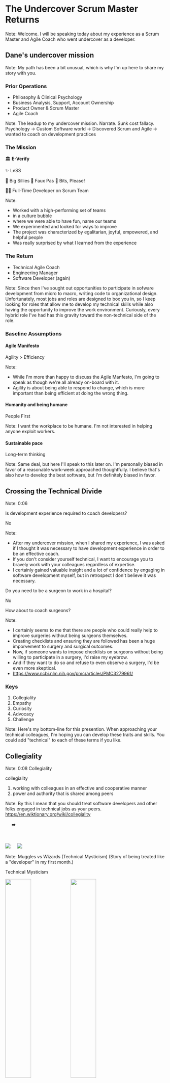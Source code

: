 # The Undercover Scrum Master Returns

Note:
Welcome. I will be speaking today about my experience as a Scrum Master and Agile Coach who went undercover as a developer.


## Dane's undercover mission

Note:
My path has been a bit unusual, which is why I'm up here to share my story with you.


### Prior Operations

<ul>
<li class="fragment">Philosophy & Clinical Psychology</li>
<li class="fragment">Business Analysis, Support, Account Ownership</li>
<li class="fragment">Product Owner & Scrum Master</li>
<li class="fragment">Agile Coach</li>
</ul>

Note:
The leadup to my undercover mission. Narrate.
Sunk cost fallacy.
Psychology -> Custom Software world -> Discovered Scrum and Agile -> wanted to coach on development practices


### The Mission

<p class="fragment">🏛️ <strong>E-Verify</strong></p>

<p class="fragment">✨ LeSS</p>

<p class="fragment">
🐳 Big Sillies 🦊 Faux Pas 👾 Bits, Please!
</p>

<p class="fragment">👨‍💻 Full-Time Developer on Scrum Team</p>

Note:
- Worked with a high-performing set of teams
- in a culture bubble
- where we were able to have fun, name our teams
- We experimented and looked for ways to improve
- The project was characterized by egalitarian, joyful, empowered, and helpful people
- Was really surprised by what I learned from the experience


### The Return

<ul>
<li class="fragment">Technical Agile Coach</li>
<li class="fragment">Engineering Manager</li>
<li class="fragment">Software Developer <span class="fragment">(again)</span></li>
</ul>

Note:
Since then I've sought out opportunities to participate in sofware development from micro to macro, writing code to organizational design.
Unfortunately, most jobs and roles are designed to box you in, so I keep looking for roles that allow me to develop my technical skills while also having the opportunity to improve the work environment.
Curiously, every hybrid role I've had has this gravity toward the non-technical side of the role.


### Baseline Assumptions


#### Agile Manifesto

<p class="fragment">Agility > Efficiency</p>

Note:
- While I'm more than happy to discuss the Agile Manfesto, I'm going to speak as though we're all already on-board with it.
- Agility is about being able to respond to change, which is more important than being efficient at doing the wrong thing.


#### Humanity and being humane

<p class="fragment">People First</p>

Note:
I want the workplace to be humane. I'm not interested in helping anyone exploit workers.


#### Sustainable pace

<p class="fragment">Long-term thinking</p>

Note:
Same deal, but here I'll speak to this later on. I'm personally biased in favor of a reasonable work-week approached thoughtfully. I believe that's also how to develop the best software, but I'm definitely biased in favor.



## Crossing the Technical Divide

Note:
0:06


Is development experience required to coach developers?

<p class="fragment">No</p>

Note:
- After my undercover mission, when I shared my experience, I was asked if I thought it was necessary to have development experience in order to be an effective coach.
- If you don't consider yourself technical, I want to encourage you to bravely work with your colleagues regardless of expertise.
- I certainly gained valuable insight and a lot of confidence by engaging in software development myself, but in retrospect I don't believe it was necessary.


Do you need to be a surgeon to work in a hospital?

<p class="fragment">No</p>


How about to coach surgeons?

Note:
- I certainly seems to me that there are people who could really help to improve surgeries without being surgeons themselves.
- Creating checklists and ensuring they are followed has been a huge imporvement to surgery and surgical outcomes.
- Now, if someone wants to impose checklists on surgeons without being willing to participate in a surgery, I'd raise my eyebrow.
- And if they want to do so and refuse to even observe a surgery, I'd be even more skeptical.
- https://www.ncbi.nlm.nih.gov/pmc/articles/PMC3279961/


### Keys

<ol>
<li class="fragment">Collegiality</li>
<li class="fragment">Empathy</li>
<li class="fragment">Curiosity</li>
<li class="fragment">Advocacy</li>
<li class="fragment">Challenge</li>
</ol>

Note:
Here's my bottom-line for this presention.
When approaching your technical colleagues, I'm hoping you can develop these traits and skills.
You could add "technical" to each of these terms if you like.



## Collegiality

Note: 0:08 Collegiality


collegiality

1. working with colleagues in an effective and cooperative manner
2. power and authority that is shared among peers

Note:
By this I mean that you should treat software developers and other folks engaged in technical jobs as your peers.
https://en.wiktionary.org/wiki/collegiality


<img src="assets/muggle.jpg" class="fragment" />
<span style="vertical-align: 5em" class="fragment">➡️</span>
<img src="assets/wizard.jpg" class="fragment" />

Note:
Muggles vs Wizards (Technical Mysticism)
(Story of being treated like a "developer" in my first month.)


<p class="fragment strike">
Technical Mysticism
</p>


<img src="assets/blueprint.jpg" width="40%" class="fragment" />
<img src="assets/crane.jpg" width="40%" />


People who code are like
<p class="fragment strike">Crane Operators</p>
<p class="fragment">Architects</p>

Note:
Conversely, many times I've been treated as "just a worker," especially when discussing how many developers are needed and whether we can outsource and find cheaper labor.


> There are 2 hard problems in computer science: cache invalidation, naming things, and off-by-1 errors.

—Leon Bambrick

Note:
- https://twitter.com/secretGeek/status/7269997868
- https://martinfowler.com/bliki/TwoHardThings.html


### Naming is hard. Words matter.

Note:
- Naming things in code is hard. We actually have discussions about this.
- Presentation by Mike Judge.
- Arlo Belshee's "Naming as a Process" https://www.digdeeproots.com/articles/naming-process/
- The names used for our roles matter too.
- Do we hold meetings for "developers-only"?
- I give in to a lot of easy terms, but I try to be careful how I speak.


Equality & Mutual Respect

Note:
Proposal: treat your technical colleagues as equals and with respect.
This is really what I'm getting after here.


Dig deeper:

<ul>
<li class="fragment">Diversity, Equity, and Inclusion</li>
<li class="fragment">Psychological Safety <span class="fragment">(5 Ideals of DevOps)</span></li>
<li class="fragment">Clean Language</li>
<li class="fragment">Nonviolent Communication</li>
</ul>



## Empathy

Note: 0:20 Empathy


empathy

1. Identification with or understanding of the thoughts, feelings, or emotional state of another person.
2. Capacity to understand another person's point of view or the result of such understanding.

Note:
https://en.wiktionary.org/wiki/empathy


Understanding the programmers

Note:
Story: as a scrum master I assumed the best of the members of my team, but I had a hard time understanding some of their preferences and behaviors. Why weren't they more excited about digging into our process and improving how we worked together? They seemed to want to just get on with the work.


Cognitive load and all the tech required

Note:
As soon as I showed up to code, I was hit with this tremendous cognitive load. I just wasn't expecting it.


<!-- .slide: data-background-image="assets/cog/cg-f-18.jpg" data-background-size="contain" data-background-color="white" data-transition="none" data-background-transition="none" -->
Note: In order just to get the code onto my machine, I had to learn to navigate...


<!-- .slide: data-background-image="assets/cog/cg-f-17.jpg" data-background-size="contain" data-background-color="white" data-transition="none" data-background-transition="none" -->
Note: Before trying to change the code I had to get it running on my laptop, but to do that I needed to set up and use...


<!-- .slide: data-background-image="assets/cog/cg-f-16.jpg" data-background-size="contain" data-background-color="white" data-transition="none" data-background-transition="none" -->
Note: I also have to run databases


<!-- .slide: data-background-image="assets/cog/cg-f-15.jpg" data-background-size="contain" data-background-color="white" data-transition="none" data-background-transition="none" -->
Note: That's all just to run the existing code. To actually do any work I need to understand the languages and frameworks used, including...


<!-- .slide: data-background-image="assets/cog/cg-f-14.jpg" data-background-size="contain" data-background-color="white" data-transition="none" data-background-transition="none" -->
Note: As a responsible developer, I also need to understand the tests and linters, which are written in...


<!-- .slide: data-background-image="assets/cog/cg-f-13.jpg" data-background-size="contain" data-background-color="white" data-transition="none" data-background-transition="none" -->
Note: The code doesn't just run on my laptop, though, so I need use tools to interact with the various systems that build and run the code, including...


<!-- .slide: data-background-image="assets/cog/cg-f-12b.jpg" data-background-size="contain" data-background-color="white" data-transition="none" data-background-transition="none" -->
Note: We've also got the logging and monitoring systems...


<!-- .slide: data-background-image="assets/cog/cg-f-12a.jpg" data-background-size="contain" data-background-color="white" data-transition="none" data-background-transition="none" -->
Note: There are other assorted technologies that come up on occasion, including...


<!-- .slide: data-background-image="assets/cog/cg-f-12.jpg" data-background-size="contain" data-background-color="white" data-transition="none" data-background-transition="none" -->
Note: (breathe) and...


<!-- .slide: data-background-image="assets/cog/cg-f-11.jpg" data-background-size="contain" data-background-color="white" data-transition="none" data-background-transition="none" -->
Note: Not to mention our communication tools.


<!-- .slide: data-background-image="assets/cog/cg-f-10.jpg" data-background-size="contain" data-background-color="white" data-transition="none" data-background-transition="none" -->
Note: That's just the languages and tools.


<!-- .slide: data-background-image="assets/cog/cg-f-09.jpg" data-background-size="contain" data-background-color="white" data-transition="none" data-background-transition="none" -->
Note: Even more important, I need to understand


<!-- .slide: data-background-image="assets/cog/cg-f-08.jpg" data-background-size="contain" data-background-color="white" data-transition="none" data-background-transition="none" -->


<!-- .slide: data-background-image="assets/cog/cg-f-07.jpg" data-background-size="contain" data-background-color="white" data-transition="none" data-background-transition="none" -->


<!-- .slide: data-background-image="assets/cog/cg-f-06.jpg" data-background-size="contain" data-background-color="white" data-transition="none" data-background-transition="none" -->


<!-- .slide: data-background-image="assets/cog/cg-f-05.jpg" data-background-size="contain" data-background-color="white" data-transition="none" data-background-transition="none" -->


<!-- .slide: data-background-image="assets/cog/cg-f-04.jpg" data-background-size="contain" data-background-color="white" data-transition="none" data-background-transition="none" -->


<!-- .slide: data-background-image="assets/cog/cg-f-03.jpg" data-background-size="contain" data-background-color="white" data-transition="none" data-background-transition="none" -->
Note: And on top of all of that, I'm trying to pay attention to


<!-- .slide: data-background-image="assets/cog/cg-f-02.jpg" data-background-size="contain" data-background-color="white" data-transition="none" data-background-transition="none" -->


<!-- .slide: data-background-image="assets/cog/cg-f-01.jpg" data-background-size="contain" data-background-color="white" data-transition="none" data-background-transition="none" -->


<!-- .slide: data-background-image="assets/cog/cg-f-00.jpg" data-background-size="contain" data-background-color="white" data-transition="none" data-background-transition="none" -->
Note: I had a little bit of an idea that all of this was going on. But when I went to do it myself, my perspective switched.


<!-- .slide: data-background-image="assets/cog/cg-f-000-reverse.jpg" data-background-size="contain" data-background-color="white" data-transition="none" data-background-transition="none" -->
Note: Navigating the code and tools were at the forefront of my mind, and the stuff I cared so much about as a Scrum Master faded into the background.


### The joy of code

<div class="r-stack">
<div class="fragment fade-in-then-out">❌⚪⚪⚪⚪</div>
<div class="fragment fade-in-then-out">✅⚪⚪⚪⚪</div>
<div class="fragment fade-in-then-out">✅❌⚪⚪⚪</div>
<div class="fragment fade-in-then-out">✅✅⚪⚪⚪</div>
<div class="fragment fade-in-then-out">✅✅❌⚪⚪</div>
<div class="fragment fade-in-then-out">✅✅✅⚪⚪</div>
<div class="fragment fade-in-then-out">✅✅✅❌⚪</div>
<div class="fragment fade-in-then-out">✅✅✅✅⚪</div>
<div class="fragment fade-in-then-out">✅✅✅✅❌</div>
<div class="fragment fade-in-then-out">✅✅✅✅✅</div>
</div>

Note:
- On the other hand, there's a lot of pleasure to be found in writing code for many, including myself.
- If you enjoy solving puzzles you probably have a sense of the satisfaction that comes from getting code to work.


### Thinking vs. typing

<div style="display: grid; grid-template-columns: 1fr 1fr">
<div class="fragment" data-fragment-index="2"><img src="cache/diff-big.png" /></div>
<div class="fragment" data-fragment-index="3">~3 minutes</div>
<div class="fragment" data-fragment-index="0"><img src="cache/diff-some.png" /></div>
<div class="fragment" data-fragment-index="1">~3 hours</div>
<div class="fragment"><img src="cache/diff-one.png" /></div>
<div class="fragment">~3 days</div>
</div>

Note:
0:31 Thinking vs. typing
- At a typing speed of 200 characters per minute, and a maximum line length of 80 characters, those 62 new lines should have taken me a maximum of 24 minutes, but definitely less since some of the lines are very short.


<!-- .slide: data-background-image="assets/patience-puzzle-together_s.jpg" data-background-size="contain" data-background-color="white" data-transition="none" data-background-transition="none" -->

Note:
- This is the existing state of the puzzle.


<!-- .slide: data-background-image="assets/patience-puzzle-apart_s.jpg" data-background-size="contain" data-background-color="white" data-transition="none" data-background-transition="none" -->

Note:
- This is the state we'd like to achieve.
- These are _incredibly_ clear requirements.
- Please to not bend or damage the pieces at all.
- Also, we need these exact pieces. Don't go buy new ones.
- Please tell me how long it will take you to complete this task.
- Silent writing: what's your estimate?


Estimates are horrific for puzzle-solving


### Feedback loops

<div class="r-stack">
<div class="fragment fade-in-then-out">❌⚪⚪⚪⚪</div>
<div class="fragment fade-in-then-out">⏳</div>
<div class="fragment fade-in-then-out">❌⚪⚪⚪⚪</div>
<div class="fragment fade-in-then-out">⏳</div>
<div class="fragment fade-in-then-out">✅⚪⚪⚪⚪</div>
<div class="fragment fade-in-then-out">✅❌⚪⚪⚪</div>
<div class="fragment fade-in-then-out">⏳</div>
<div class="fragment fade-in-then-out">✅✅⚪⚪⚪</div>
<div class="fragment fade-in-then-out">⚫⚫⚫⚫⚫</div>
<div class="fragment fade-in-then-out">⏳</div>
<div class="fragment fade-in-then-out">❌✅❌❌✅</div>
<div class="fragment fade-in-then-out">⏳</div>
<div class="fragment fade-in-then-out">✅❌✅✅✅</div>
<div class="fragment fade-in-then-out">⏳</div>
<div class="fragment fade-in-then-out">✅✅✅❌✅</div>
</div>

Note:
Slow feedback loops let your mind wander and make focus difficult.


Dig deeper:

<ul>
<li class="fragment">Simplicity & Locality (5 Ideals of DevOps)</li>
<li class="fragment">Automate</li>
<li class="fragment">Speed up feedback loops</li>
<li class="fragment">Improve the relevance of feedback loops</li>
<li class="fragment">Developer Experience (DX)</li>
</ul>



## Curiosity

Note: 0:34 Curiosity


curiosity

1. the tendency to ask and learn about things by asking questions, investigating, or exploring.

Note:
https://en.wiktionary.org/wiki/curiosity


Don't be afraid

Note:
If you're involved in running a restaurant, you don't have to be a chef to be curious about the food, the techniques, the equipment, etc.


Look at the code and ask about it

Note:
If developers are hesitant to show you the code, that strikes me as something worth digging in to. Why?


<!-- .slide: data-background-image="assets/t-shape.jpg" data-background-size="contain" data-background-color="white" data-transition="none" data-background-transition="none" -->

Note:
Growth mindset and the cross-bar of the T


Layers

<div style="font-size: 80%">

- . . .
- Human-Machine Interaction
- System Behavior
- Application Code
- Framework & Dependencies
- Programming Language
- Machine Language
- Instruction Set Architecture
- Microarchitecture
- Logic Gates
- Transistors
- Physics

</div>

Note:
Layers of an onion: you don't have to be an expert to appreciate and learn about - another layer


Learn to draw the architecture

Note:
- Here's a first step I challenge you to do at your work.
- Learn about your architecture.
- Don't worry if somebody has a different idea about what "architecture" means.
- This is about getting a shared understanding.


<!-- .slide: data-background-image="assets/chart/sys-14.jpg" data-background-size="contain" data-background-color="white" data-transition="none" data-background-transition="none" -->

Note:
- x


<!-- .slide: data-background-image="assets/chart/sys-13.jpg" data-background-size="contain" data-background-color="white" data-transition="none" data-background-transition="none" -->

Note:
- x


<!-- .slide: data-background-image="assets/chart/sys-12.jpg" data-background-size="contain" data-background-color="white" data-transition="none" data-background-transition="none" -->

Note:
- x


<!-- .slide: data-background-image="assets/chart/sys-11.jpg" data-background-size="contain" data-background-color="white" data-transition="none" data-background-transition="none" -->

Note:
- x


<!-- .slide: data-background-image="assets/chart/sys-10.jpg" data-background-size="contain" data-background-color="white" data-transition="none" data-background-transition="none" -->

Note:
- x


<!-- .slide: data-background-image="assets/chart/sys-09.jpg" data-background-size="contain" data-background-color="white" data-transition="none" data-background-transition="none" -->

Note:
- x


<!-- .slide: data-background-image="assets/chart/sys-08.jpg" data-background-size="contain" data-background-color="white" data-transition="none" data-background-transition="none" -->

Note:
- x


<!-- .slide: data-background-image="assets/chart/sys-07.jpg" data-background-size="contain" data-background-color="white" data-transition="none" data-background-transition="none" -->

Note:
- x


<!-- .slide: data-background-image="assets/chart/sys-06.jpg" data-background-size="contain" data-background-color="white" data-transition="none" data-background-transition="none" -->

Note:
- x


<!-- .slide: data-background-image="assets/chart/sys-05.jpg" data-background-size="contain" data-background-color="white" data-transition="none" data-background-transition="none" -->

Note:
- x


<!-- .slide: data-background-image="assets/chart/sys-04.jpg" data-background-size="contain" data-background-color="white" data-transition="none" data-background-transition="none" -->

Note:
- x


<!-- .slide: data-background-image="assets/chart/sys-03.jpg" data-background-size="contain" data-background-color="white" data-transition="none" data-background-transition="none" -->

Note:
- x


<!-- .slide: data-background-image="assets/chart/sys-02.jpg" data-background-size="contain" data-background-color="white" data-transition="none" data-background-transition="none" -->

Note:
- x


<!-- .slide: data-background-image="assets/chart/sys-01.jpg" data-background-size="contain" data-background-color="white" data-transition="none" data-background-transition="none" -->

Note:
- x


<!-- .slide: data-background-image="assets/chart/sys-00.jpg" data-background-size="contain" data-background-color="white" data-transition="none" data-background-transition="none" -->

Note:
- x


Dig deeper:

<ul>
<li class="fragment">Observe (Gemba Walks)</li>
<li class="fragment">Figure out enough to write markdown on GitHub</li>
<li class="fragment">Keep learning</li>
<li class="fragment">Try to code a little?</li>
</ul>



## Advocacy

Note: 0:46 Advocacy


advocacy

1. The act of arguing in favour of, or supporting someone or something.
2. The practice of supporting someone to make their voice heard.

Note:
https://en.wiktionary.org/wiki/advocacy


### The Modernization Story

<!-- .slide: data-background-image="assets/agile/agile-04.png" data-background-size="contain" data-background-color="white" data-transition="none" data-background-transition="none" -->


<!-- .slide: data-background-image="assets/agile/agile-04.png" data-background-size="contain" data-background-color="white" data-transition="none" data-background-transition="none" -->


<!-- .slide: data-background-image="assets/agile/agile-03.png" data-background-size="contain" data-background-color="white" data-transition="none" data-background-transition="none" -->


<!-- .slide: data-background-image="assets/agile/agile-02.png" data-background-size="contain" data-background-color="white" data-transition="none" data-background-transition="none" -->


<!-- .slide: data-background-image="assets/agile/agile-01.png" data-background-size="contain" data-background-color="white" data-transition="none" data-background-transition="none" -->


<!-- .slide: data-background-image="assets/agile/agile-00.png" data-background-size="contain" data-background-color="white" data-transition="none" data-background-transition="none" -->


<!-- .slide: data-background-image="assets/mod/mod-14.png" data-background-size="contain" data-background-color="white" data-transition="none" data-background-transition="none" -->


<!-- .slide: data-background-image="assets/mod/mod-13.png" data-background-size="contain" data-background-color="white" data-transition="none" data-background-transition="none" -->


<!-- .slide: data-background-image="assets/mod/mod-12.png" data-background-size="contain" data-background-color="white" data-transition="none" data-background-transition="none" -->


<!-- .slide: data-background-image="assets/mod/mod-11.png" data-background-size="contain" data-background-color="white" data-transition="none" data-background-transition="none" -->


<!-- .slide: data-background-image="assets/mod/mod-10.png" data-background-size="contain" data-background-color="white" data-transition="none" data-background-transition="none" -->


<!-- .slide: data-background-image="assets/mod/mod-09.png" data-background-size="contain" data-background-color="white" data-transition="none" data-background-transition="none" -->


<!-- .slide: data-background-image="assets/mod/mod-08.png" data-background-size="contain" data-background-color="white" data-transition="none" data-background-transition="none" -->


<!-- .slide: data-background-image="assets/mod/mod-07.png" data-background-size="contain" data-background-color="white" data-transition="none" data-background-transition="none" -->


<!-- .slide: data-background-image="assets/mod/mod-06.png" data-background-size="contain" data-background-color="white" data-transition="none" data-background-transition="none" -->


<!-- .slide: data-background-image="assets/mod/mod-05.png" data-background-size="contain" data-background-color="white" data-transition="none" data-background-transition="none" -->


<!-- .slide: data-background-image="assets/mod/mod-04.png" data-background-size="contain" data-background-color="white" data-transition="none" data-background-transition="none" -->


<!-- .slide: data-background-image="assets/mod/mod-03.png" data-background-size="contain" data-background-color="white" data-transition="none" data-background-transition="none" -->


<!-- .slide: data-background-image="assets/mod/mod-02.png" data-background-size="contain" data-background-color="white" data-transition="none" data-background-transition="none" -->


<!-- .slide: data-background-image="assets/mod/mod-01.png" data-background-size="contain" data-background-color="white" data-transition="none" data-background-transition="none" -->


<!-- .slide: data-background-image="assets/mod/mod-00.png" data-background-size="contain" data-background-color="white" data-transition="none" data-background-transition="none" -->

Note:
Dirty secret: the modernization was rushed too. Congratulations! We've built another legacy system!


instead


> All models are wrong,<br />but some are useful

—George Box


<span class="fragment" style="font-size: 500%">🏡</span>

<ul>
<li class="fragment">Repair</li>
<li class="fragment">Maintain</li>
<li class="fragment">Remodel</li>
</ul>

Note:
- The "home" metaphor for a codebase.
- Take care of it.
- You might have to demolish and rebuild, but generally only if you've seriously neglected it.
- Software development is NOT like carpentry, plumbing, etc., though. Those have relatively predictable costs


Continuous Modernization<span class="fragment">™️</span>

Note:
"Continuous" things are still hot, right?


Do more, faster

Note:
- Story of not having time to "do it right" because the sprint was almost over.
- Product Owner: how soon can I get this?
- Scrum Master: is there anything blocking you?


### Metrics draw attention


<p class="fragment strike">Flow metrics:</p>

<p class="fragment">"More, faster" metrics:</p>

- Velocity
- Cycle Time
- Deadlines

Note:
These certainly aren't perfect, but they definitely draw attention to getting things done.


<!-- .slide: data-background-image="assets/metrics.jpg" data-background-color="white" -->


Morale metrics:

- Niko niko
- Employee Net Promoter Score (NPS)
- Engagement and enablement surveys

Note:
Also far from perfect, and they can be meaningless or abused, but they draw attention to the work environment.


<!-- .slide: data-background-image="assets/Lego_Niko_Niko.jpg" data-background-color="white" -->


Code quality metrics:

- Count of TODO comments in the code
- Code smells
- Test coverage

Note:
- These are each terrible metrics that invite gaming the system to make the metrics look good.
- Just like the other kinds of metrics, they're much better as a tool for the team to use rather than for management.
- BUT, the presence of one of these metrics brings attention to investing in code quality.
- It also gives the people working on the code an easy way to tie their code quality investments to a metric others ostensibly care about.


<!-- .slide: data-background-image="assets/technical-metrics.png" data-background-size="contain" data-background-color="white" -->


> Balance out metrics that focus on "more, faster!" with ones that focus on morale and on code quality.

— Dane Weber, this presentation


<!-- .slide: data-background-image="assets/f1-painting.jpg" data-background-size="contain" data-background-color="white" data-transition="none" data-background-transition="none" data-background-opacity="1" -->

Note:
- Art by Jeanne Weber, 2023
- A racing team Caring about the same thing: the whole season.
- Destroying a car to win a single race isn't sustainable.
- Keeping the car in a showroom in pristine condition doesn't win.


<!-- .slide: data-background-image="assets/f1-painting.jpg" data-background-size="contain" data-background-color="white" data-transition="none" data-background-transition="none" data-background-opacity="0.2" -->

<ul>
<li class="fragment">Driver</li>
<li class="fragment">Trainer</li>
<li class="fragment">Mechanic</li>
<li class="fragment">Data Analysts</li>
<li class="fragment">Strategists</li>
<li class="fragment">Track Team</li>
<li class="fragment">Designers</li>
<li class="fragment">Simulation Team</li>
<li class="fragment">Manufacturing Team</li>
<li class="fragment"><em>more!</em></li>
</ul>

Note:
* If you consider a professional racing team, you'll see that the driver and the pit crew are all working toward the same goal.
* They're all professionals, and they all care about the same thing.
* Not just this race, but all of the races in the season.


<!-- .slide: data-auto-animate -->

Software is weird.

Note:
- Story about (USCSF) great, well-written code from three years ago.
- Used the then-current versions of frameworks and libraries.
- App available in the Play Store.
- Unchanged, the app fell behind the requirements and was delisted.
- Upgrading took many weeks of a team to fully upgrade and relist.
- There wasn't anything wrong three years ago.
- What went wrong was that the world changed and the app was left standing still.


<!-- .slide: data-auto-animate -->

Software is weird.

<ol>
<li class="fragment">The code is great.</li>
<li class="fragment">Everything else changes.</li>
<li class="fragment">The code is unchanged.</li>
<li class="fragment">The code is now broken or useless.</li>
</ol>

Note:
- Code doesn't rot or wear out like physical objects.
- So how does this happen?


<!-- .slide: data-background-image="cache/Alice_queen2.jpg" data-background-size="contain" data-background-color="white" data-background-opacity="1" -->


<!-- .slide: data-background-image="cache/Alice_queen2.jpg" data-background-size="contain" data-background-color="white" data-background-opacity="0.2" -->

## Red queen problem

> Now, here, you see, it takes all the running you can do, to keep in the same place.

—Lewis Carroll, _Through the Looking-Glass_

Note:
en.wikipedia.org/wiki/Red_Queen_hypothesis
- There's a hypothesis in biology that species must continue to adapt, along the lines of the running Red Queen, in order to maintain their place.
- An herbivore species eating a given plant will be displaced when that plant species develops a toxin unless it develops a tolerance or the ability to eat another kind of plant.
- It isn't that the herbivores wore out or went backwards, it's that their environment changed.


<!-- .slide: data-background-image="cache/Alice_queen2.jpg" data-background-size="contain" data-background-color="white" data-background-opacity="0.2" -->

<ul>
<li class="fragment">Build on the shoulders of giants</li>
<li class="fragment">They move and change</li>
<li class="fragment">Your system needs to keep up too</li>
</ul>

Note:
- Software developers can create amazing, highly capable systems in record time by building on the shoulders of giants (languages, frameworks, libraries, etc.)
- A lot of the software that I've worked on is valuable precisely because it communicates with networked systems and runs on multiple platforms.
- The other systems are changing, the network is changing, and the libraries and languages are changing.


<span style="font-size: 500%">🏡 + 👑</span>

<ul>
<li class="fragment">Sewage has a new pipe size</li>
<li class="fragment">We need ethernet in the walls</li>
<li class="fragment">Mobility pods require a landing pad</li>
</ul>

Note:
- Maintenance isn't about replacing broken parts, but bringing the house "up to date."
- TCO (Total Cost of Ownership)


Dig deeper:

<ul>
<li class="fragment">Testing (so many kinds!)</li>
<li class="fragment">Automation for team happiness</li>
<li class="fragment">Focus, Flow, and Joy (5 Ideals of DevOps)</li>
<li class="fragment">Customer Focus (also 5 Ideals of DevOps)</li>
</ul>



## Challenge

Note: 1:00 Challenge


challenge

1. a dare
2. a difficult task

Note:
https://en.wiktionary.org/wiki/challenge


> No matter how it looks at first, it's always a people problem.

—Gerald M. Weinberg, _Quality Software Management: Systems Thinking_

Note:
I'm always learning and I just heard this quote from Anne-Marie in Monday's keynote.


> Software projects are people projects.

— Dane Weber, this presentation


Take your place in the mob (ensemble)

Note:
- https://events.agilealliance.org/Agile2023/speaker/731171/nazee-hajebi
- Nazee Hajebi led a session on Tuesday titled "Facilitating Mob Programming as a Less Technical Coach"


<!-- .slide: data-background-image="assets/kids_ensemble_programming.jpg" data-background-color="white" data-transition="none" data-background-transition="none" -->

Note:
- Hunter Industries story
- There are some great practices around mob-programming
- Fundamentally, though, it's this: everybody works together on the same thing at the same time.


<p class="fragment strike">Pair programming</p>
<p class="fragment">Pairing</p>

Note:
- It's a skill.
- If it's not working, that's probably about the human dynamic.
- But I also think it's valuable to try pairing on non-code tasks.
- Story: Pairing with designers on myUSCIS.


> Programs must be written for people to read, and only incidentally for machines to execute.

—Harold Abelson, Gerald Jay Sussman, and Julie Sussman, _Structure and Interpretation of Computer Programs_


Code is for people.

<p class="fragment">Is it readable?</p>

Note:
- I'm challenging you to be willing to look at your team's code with them.
- If they perform code reviews, ask to join in.
- Are you _sure_ everyone on the team understands the code? Or are others making the same assumption you are?


Developer Experience (DX)

Note:
- I already mentioned this, but y'all know about reducing batch size and reducing cycle time.
- You can apply that to the work of coding at the level of making changes and seeing test results.
- Anchore story.


Who are the tests for?

<ul>
<li class="fragment">The team?</li>
<li class="fragment">The customer?</li>
<li class="fragment">Someone else?</li>
<li class="fragment">Are they providing confidence?</li>
<li class="fragment">Are they providing critique and insight?</li>
</ul>

Note:
- Agile Testing Quadrants


Tests are not an end in themselves.


Bonus:

```
Given I am presenting with reveal.js
And my deck has more slides remaining
When I press the spacebar
Then the next slide is shown
```

Note:
- Gherkin is a language for non-coders to code tests.


Dig deeper:

<ul>
<li class="fragment">Improvement of Daily Work (5 Ideals of DevOps)</li>
<li class="fragment">Agile Testing Quadrants</li>
<li class="fragment">Mobbing, mobbing, mobbing!</li>
<li class="fragment">FAST Agile</li>
</ul>



<div style="display: grid">
<div style="grid-column: span 2; padding: 2vh">
<strong>The Undercover Scrum Master Returns</strong>
<a style="font-size: 50%" href="https://daneweber.github.io/presentations/TheUndercoverScrumMasterReturns/">https://daneweber.github.io/presentations/TheUndercoverScrumMasterReturns/</a>
</div>
<div>
<ul>
<li>Collegiality</li>
<li>Empathy</li>
<li>Curiosity</li>
<li>Advocacy</li>
<li>Challenge</li>
</ul></div>
<div>
<strong>Dane Weber</strong>
<a href="http://daneweber.com/">daneweber.com</a>
</div>
</div>

